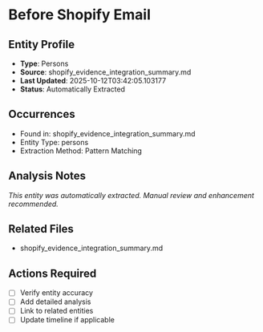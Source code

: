 # Before Shopify Email

## Entity Profile
- **Type**: Persons
- **Source**: shopify_evidence_integration_summary.md
- **Last Updated**: 2025-10-12T03:42:05.103177
- **Status**: Automatically Extracted

## Occurrences
- Found in: shopify_evidence_integration_summary.md
- Entity Type: persons
- Extraction Method: Pattern Matching

## Analysis Notes
*This entity was automatically extracted. Manual review and enhancement recommended.*

## Related Files
- shopify_evidence_integration_summary.md

## Actions Required
- [ ] Verify entity accuracy
- [ ] Add detailed analysis
- [ ] Link to related entities
- [ ] Update timeline if applicable
